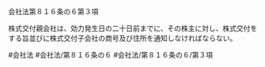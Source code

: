 会社法第８１６条の６第３項

株式交付親会社は、効力発生日の二十日前までに、その株主に対し、株式交付をする旨並びに株式交付子会社の商号及び住所を通知しなければならない。

#会社法
#会社法/第８１６条の６
#会社法/第８１６条の６/第３項
